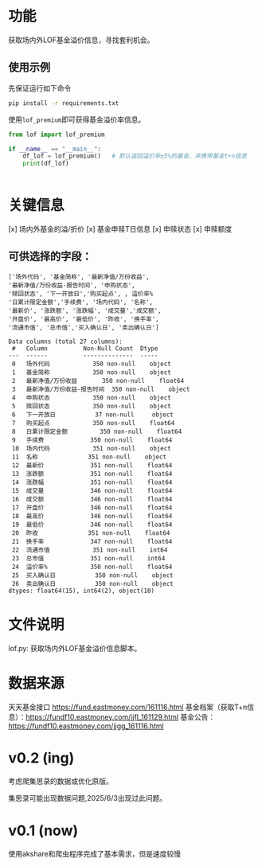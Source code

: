 # 功能

获取场内外LOF基金溢价信息，寻找套利机会。

## 使用示例

先保证运行如下命令
```bash
pip install -r requirements.txt
```

使用`lof_premium`即可获得基金溢价率信息。
```python
from lof import lof_premium

if __name__ == "__main__":
    df_lof = lof_premium()   # 默认返回溢价率±5%的基金，并携带基金t+n信息
    print(df_lof)
    
```

# 关键信息

[x] 场内外基金的溢/折价
[x] 基金申赎T日信息
[x] 申赎状态
[x] 申赎额度

## 可供选择的字段：
```
['场外代码', '基金简称', '最新净值/万份收益', 
'最新净值/万份收益-报告时间', '申购状态', 
'赎回状态', '下一开放日','购买起点', , 溢价率%
'日累计限定金额','手续费', '场内代码', '名称',
'最新价', '涨跌额', '涨跌幅', '成交量','成交额',
'开盘价', '最高价', '最低价', '昨收', '换手率',
'流通市值', '总市值','买入确认日', '卖出确认日']

Data columns (total 27 columns):
 #   Column          Non-Null Count  Dtype  
---  ------          --------------  -----
 0   场外代码            350 non-null    object
 1   基金简称            350 non-null    object
 2   最新净值/万份收益       350 non-null    float64
 3   最新净值/万份收益-报告时间  350 non-null    object
 4   申购状态            350 non-null    object
 5   赎回状态            350 non-null    object
 6   下一开放日           37 non-null     object
 7   购买起点            350 non-null    float64
 8   日累计限定金额         350 non-null    float64
 9   手续费             350 non-null    float64
 10  场内代码            351 non-null    object
 11  名称              351 non-null    object
 12  最新价             351 non-null    float64
 13  涨跌额             351 non-null    float64
 14  涨跌幅             351 non-null    float64
 15  成交量             346 non-null    float64
 16  成交额             346 non-null    float64
 17  开盘价             346 non-null    float64
 18  最高价             346 non-null    float64
 19  最低价             346 non-null    float64
 20  昨收              351 non-null    float64
 21  换手率             347 non-null    float64
 22  流通市值            351 non-null    int64
 23  总市值             351 non-null    int64
 24  溢价率%            350 non-null    float64
 25  买入确认日           350 non-null    object
 26  卖出确认日           350 non-null    object
dtypes: float64(15), int64(2), object(10)
```

# 文件说明

lof.py: 获取场内外LOF基金溢价信息脚本。

# 数据来源

天天基金接口
https://fund.eastmoney.com/161116.html
基金档案（获取T+n信息）：https://fundf10.eastmoney.com/jjfl_161129.html
基金公告：https://fundf10.eastmoney.com/jjgg_161116.html

# v0.2 (ing)
考虑爬集思录的数据或优化原版。

集思录可能出现数据问题,2025/6/3出现过此问题。

# v0.1 (now)

使用akshare和爬虫程序完成了基本需求，但是速度较慢